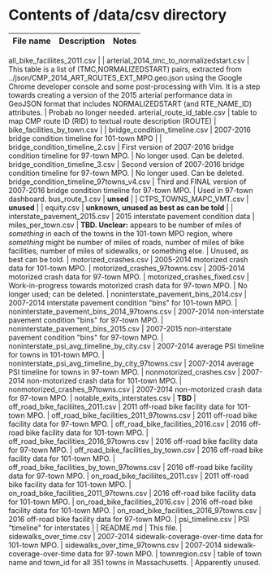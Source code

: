 # Contents of /data/csv directory

File name | Description | Notes
----------|-------------|------

all_bike_faciliites_2011.csv | | 
arterial_2014_tmc_to_normalizedstart.csv | This table is a list of (TMC,NORMALIZEDSTART) pairs, extracted from ../json/CMP_2014_ART_ROUTES_EXT_MPO.geo.json using the Google Chrome developer console and some post-processing with Vim. It is a step towards creating a version of the 2015 arterial performance data in GeoJSON format that includes NORMALIZEDSTART (and RTE_NAME_ID) attributes. | Probab no longer needed.
arterial_route_id_table.csv | table to map CMP route ID (RID) to textual route description (ROUTE) | 
bike_facilities_by_town.csv | | 
bridge_condition_timeline.csv | 2007-2016 bridge condition timeline for 101-town MPO | | 
bridge_condition_timeline_2.csv | First version of 2007-2016 bridge condition timeline for 97-town MPO. | No longer used. Can be deleted.
bridge_condition_timeline_3.csv | Second version of 2007-2016 bridge condition timeline for 97-town MPO. | No longer used. Can be deleted.
bridge_condition_timeline_97towns_v4.csv | Third and FINAL version of 2007-2016 bridge condition timeline for 97-town MPO. | Used in 97-town dashboard.
bus_route_1.csv | __unsed__ | |
CTPS_TOWNS_MAPC_VMT.csv | __unused__ | |
equity.csv | __unknown, unused as best as can be told__ | |
interstate_pavement_2015.csv | 2015 interstate pavement condition data |
miles_per_town.csv | __TBD. Unclear:__ appears to be number of miles of _something_ in each of the towns in the 101-town MPO region, where _something_ might be number of miles of roads, number of miles of bike facilities, number of miles of sidewalks, or something else. | Unused, as best can be told. |
motorized_crashes.csv | 2005-2014 motorized crash data for 101-town MPO. | 
motorized_crashes_97towns.csv | 2005-2014 motorized crash data for 97-town MPO. |
motorized_crashes_fixed.csv | Work-in-progress towards motorized crash data for 97-town MPO. | No longer used; can be deleted. |
noninterstate_pavement_bins_2014.csv | 2007-2014 interstate pavement condition "bins" for 101-town MPO. |
noninterstate_pavement_bins_2014_97towns.csv | 2007-2014 non-interstate pavement condition "bins" for 97-town MPO. |
noninterstate_pavement_bins_2015.csv | 2007-2015 non-interstate pavement condition "bins" for 97-town MPO. |
noninterstate_psi_avg_timeline_by_city.csv | 2007-2014 average PSI timeline for towns in 101-town MPO. |
noninterstate_psi_avg_timeline_by_city_97towns.csv | 2007-2014 average PSI timeline for towns in 97-town MPO. |
nonmotorized_crashes.csv | 2007-2014 non-motorized crash data for 101-town MPO. |
nonmotorized_crashes_97towns.csv | 2007-2014 non-motorized crash data for 97-town MPO. |
notable_exits_interstates.csv | __TBD__ |
off_road_bike_faciliites_2011.csv | 2011 off-road bike facility data for 101-town MPO. | 
off_road_bike_facilities_2011_97towns.csv | 2011 off-road bike facility data for 97-town MPO. |
off_road_bike_facilities_2016.csv | 2016 off-road bike facility data for 101-town MPO. | 
off_road_bike_facilities_2016_97towns.csv | 2016 off-road bike facility data for 97-town MPO. | 
off_road_bike_facilities_by_town.csv | 2016 off-road bike facility data for 101-town MPO. | 
off_road_bike_facilities_by_town_97towns.csv | 2016 off-road bike facility data for 97-town MPO. |
on_road_bike_faciliites_2011.csv | 2011 off-road bike facility data for 101-town MPO. |
on_road_bike_facilities_2011_97towns.csv | 2016 off-road bike facility data for 101-town MPO. |
on_road_bike_facilities_2016.csv | 2016 off-road bike facility data for 101-town MPO. |
on_road_bike_facilities_2016_97towns.csv | 2016 off-road bike facility data for 97-town MPO. |
psi_timeline.csv | PSI "timeline" for interstates | |
README.md | This file. | 
sidewalks_over_time.csv | 2007-2014 sidewalk-coverage-over-time data for 101-town MPO. | 
sidewalks_over_time_97towns.csv | 2007-2014 sidewalk-coverage-over-time data for 97-town MPO. |
townregion.csv | table of town name and town_id for all 351 towns in Massachusetts. | Apparently unused. 
